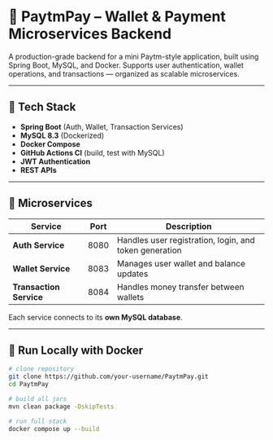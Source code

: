 # 💸 PaytmPay – Wallet & Payment Microservices Backend

A production-grade backend for a mini Paytm-style application, built using Spring Boot, MySQL, and Docker. Supports user authentication, wallet operations, and transactions — organized as scalable microservices.

---

## 🔧 Tech Stack

- **Spring Boot** (Auth, Wallet, Transaction Services)
- **MySQL 8.3** (Dockerized)
- **Docker Compose**
- **GitHub Actions CI** (build, test with MySQL)
- **JWT Authentication**
- **REST APIs**

---

## 📁 Microservices

| Service           | Port | Description                        |
|------------------|------|------------------------------------|
| **Auth Service** | 8080 | Handles user registration, login, and token generation |
| **Wallet Service** | 8083 | Manages user wallet and balance updates |
| **Transaction Service** | 8084 | Handles money transfer between wallets |

Each service connects to its **own MySQL database**.

---

## 🚀 Run Locally with Docker

```bash
# clone repository
git clone https://github.com/your-username/PaytmPay.git
cd PaytmPay

# build all jars
mvn clean package -DskipTests

# run full stack
docker compose up --build
